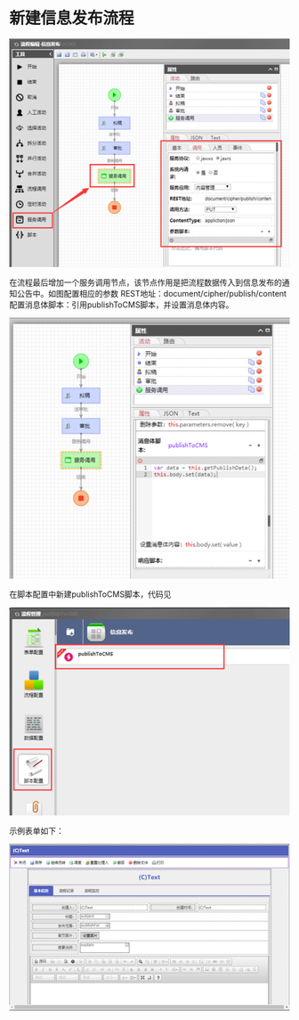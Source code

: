 # 新建信息发布流程

![](../../.gitbook/assets/image%20%289%29.png)

在流程最后增加一个服务调用节点，该节点作用是把流程数据传入到信息发布的通知公告中。如图配置相应的参数 REST地址：document/cipher/publish/content 配置消息体脚本：引用publishToCMS脚本，并设置消息体内容。

![](../../.gitbook/assets/image%20%2818%29.png)

在脚本配置中新建publishToCMS脚本，代码见

![](../../.gitbook/assets/image%20%2813%29.png)

示例表单如下：

![](../../.gitbook/assets/image%20%2826%29.png)

